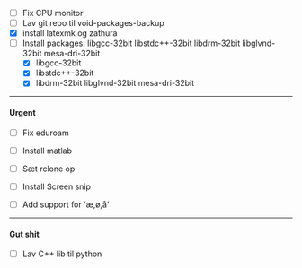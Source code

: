  - [ ] Fix CPU monitor
 - [ ] Lav git repo til void-packages-backup
 - [x] install latexmk og zathura
 - [ ] Install packages: libgcc-32bit libstdc++-32bit libdrm-32bit libglvnd-32bit mesa-dri-32bit 
	 - [x] libgcc-32bit
	 - [x] libstdc++-32bit
	 - [x] libdrm-32bit libglvnd-32bit mesa-dri-32bit

---
#### Urgent
- [ ] Fix eduroam
- [ ] Install matlab
- [ ] Sæt rclone op
- [ ] Install Screen snip
- [ ] Add support for 'æ,ø,å'


---
#### Gut shit
- [ ] Lav C++ lib til python
